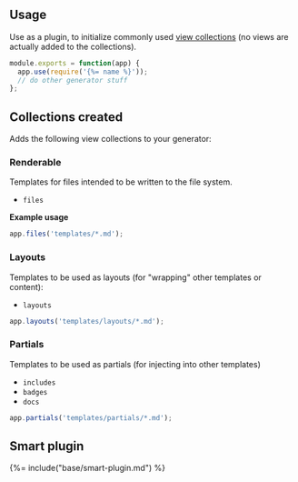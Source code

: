 ## Usage

Use as a plugin, to initialize commonly used [view collections](#collections-created) (no views are actually added to the collections).

```js
module.exports = function(app) {
  app.use(require('{%= name %}'));
  // do other generator stuff
};
```

## Collections created

Adds the following view collections to your generator:

### Renderable

Templates for files intended to be written to the file system. 

* `files`

**Example usage**

```js
app.files('templates/*.md');
```

### Layouts

Templates to be used as layouts (for "wrapping" other templates or content):

* `layouts`

```js
app.layouts('templates/layouts/*.md');
```

### Partials

Templates to be used as partials (for injecting into other templates)

* `includes`
* `badges`
* `docs`


```js
app.partials('templates/partials/*.md');
```

## Smart plugin
{%= include("base/smart-plugin.md") %}